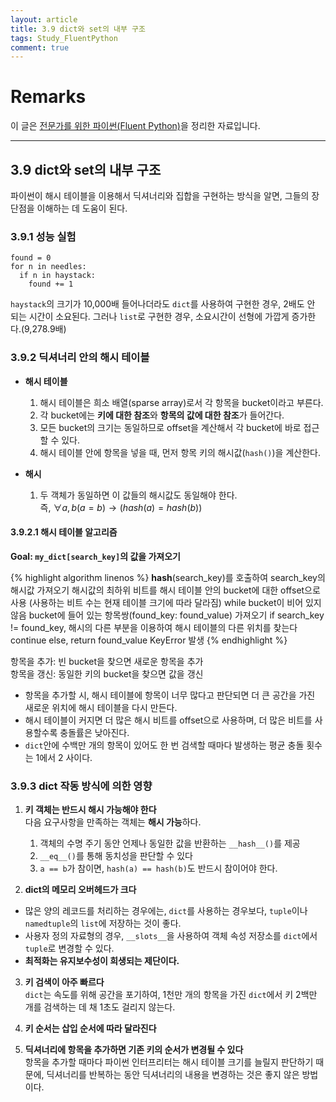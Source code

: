```yaml
---
layout: article
title: 3.9 dict와 set의 내부 구조
tags: Study_FluentPython
comment: true
---
```


# Remarks
이 글은 [전문가를 위한 파이썬(Fluent Python)](https://books.google.co.kr/books/about/%EC%A0%84%EB%AC%B8%EA%B0%80%EB%A5%BC_%EC%9C%84%ED%95%9C_%ED%8C%8C%EC%9D%B4%EC%8D%AC.html?id=NJpIDwAAQBAJ&printsec=frontcover&source=kp_read_button&redir_esc=y#v=onepage&q&f=false)을 정리한 자료입니다.

<!--more-->

---

## 3.9 dict와 set의 내부 구조
파이썬이 해시 테이블을 이용해서 딕셔너리와 집합을 구현하는 방식을 알면, 그들의 장단점을 이해하는 데 도움이 된다.


### 3.9.1 성능 실험
```
found = 0
for n in needles:
  if n in haystack:
    found += 1
```

`haystack`의 크기가 10,000배 들어나더라도 `dict`를 사용하여 구현한 경우, 2배도 안 되는 시간이 소요된다. 그러나 `list`로 구현한 경우, 소요시간이 선형에 가깝게 증가한다.(9,278.9배)


### 3.9.2 딕셔너리 안의 해시 테이블
- **해시 테이블**
  1. 해시 테이블은 희소 배열(sparse array)로서 각 항목을 bucket이라고 부른다.
  2. 각 bucket에는 **키에 대한 참조**와 **항목의 값에 대한 참조**가 들어간다.
  3. 모든 bucket의 크기는 동일하므로 offset을 계산해서 각 bucket에 바로 접근할 수 있다.
  4. 해시 테이블 안에 항목을 넣을 때, 먼저 항목 키의 해시값(`hash()`)을 계산한다.
  
- **해시**
  1. 두 객체가 동일하면 이 값들의 해시값도 동일해야 한다.  
  즉, $\forall a,b (a = b) → (hash(a) = hash(b))$

#### 3.9.2.1 해시 테이블 알고리즘
**Goal: `my_dict[search_key]`의 값을 가져오기**

{% highlight algorithm linenos %}
__hash__(search_key)를 호출하여 search_key의 해시값 가져오기
해시값의 최하위 비트를 해시 테이블 안의 bucket에 대한 offset으로 사용 (사용하는 비트 수는 현재 테이블 크기에 따라 달라짐)
while bucket이 비어 있지 않음
  bucket에 들어 있는 항목쌍(found_key: found_value) 가져오기
  if search_key != found_key,
    해시의 다른 부분을 이용하여 해시 테이블의 다른 위치를 찾는다
    continue
  else,
    return found_value
KeyError 발생
{% endhighlight %}

항목을 추가: 빈 bucket을 찾으면 새로운 항목을 추가  
항목을 갱신: 동일한 키의 bucket을 찾으면 값을 갱신

- 항목을 추가할 시, 해시 테이블에 항목이 너무 많다고 판단되면 더 큰 공간을 가진 새로운 위치에 해시 테이블을 다시 만든다.
- 해시 테이블이 커지면 더 많은 해시 비트를 offset으로 사용하며, 더 많은 비트를 사용할수록 충돌률은 낮아진다.
- `dict`안에 수백만 개의 항목이 있어도 한 번 검색할 때마다 발생하는 평균 충돌 횟수는 1에서 2 사이다.

### 3.9.3 dict 작동 방식에 의한 영향
1. **키 객체는 반드시 해시 가능해야 한다**  
다음 요구사항을 만족하는 객체는 **해시 가능**하다.
    1) 객체의 수명 주기 동안 언제나 동일한 값을 반환하는 `__hash__()`를 제공  
    2) `__eq__()`를 통해 동치성을 판단할 수 있다  
    3) `a == b`가 참이면, `hash(a) == hash(b)`도 반드시 참이어야 한다.

2. **dict의 메모리 오버헤드가 크다**  
- 많은 양의 레코드를 처리하는 경우에는, `dict`를 사용하는 경우보다, `tuple`이나 `namedtuple`의 `list`에 저장하는 것이 좋다.  
- 사용자 정의 자료형의 경우, `__slots__`을 사용하여 객체 속성 저장소를 `dict`에서 `tuple`로 변경할 수 있다.
- **최적화는 유지보수성이 희생되는 제단이다.**

3. **키 검색이 아주 빠르다**  
`dict`는 속도를 위해 공간을 포기하여, 1천만 개의 항목을 가진 `dict`에서 키 2백만 개를 검색하는 데 채 1초도 걸리지 않는다.

4. **키 순서는 삽입 순서에 따라 달라진다**  
5. **딕셔너리에 항목을 추가하면 기존 키의 순서가 변경될 수 있다**  
항목을 추가할 때마다 파이썬 인터프리터는 해시 테이블 크기를 늘릴지 판단하기 때문에, 딕셔너리를 반복하는 동안 딕셔너리의 내용을 변경하는 것은 좋지 않은 방법이다.
